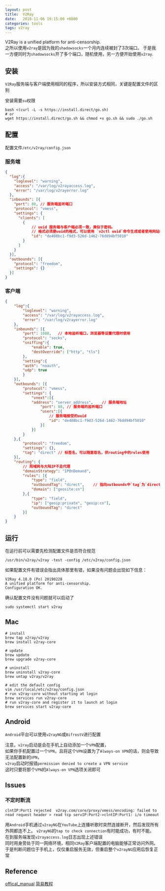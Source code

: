 ```yaml
---
layout: post
title:  V2Ray
date:   2018-11-06 19:15:00 +0800
categories: tools
tags: v2ray
---
```


V2Ray is a unified platform for anti-censorship.  
之所以使用`v2ray`是因为我的`shadowsocks`一个月内连续被封了3次端口。
于是我一方便同时为`shadowsocks`开了多个端口，随机使用，另一方便开始使用`v2ray`.

## 安装

`V2Ray`服务端与客户端使用相同的程序，所以安装方式相同，关键是配置文件的区别

安装需要`su`权限

```shell
bash <(curl -L -s https://install.direct/go.sh)
# or
wget https://install.direct/go.sh && chmod +x go.sh && sudo ./go.sh
```

## 配置

配置文件`/etc/v2ray/config.json`

### 服务端

```json
{
  "log":{
    "loglevel": "warning",
    "access": "/var/log/v2rayaccess.log",
    "error": "/var/log/v2rayerror.log"
  },
  "inbounds": [{
    "port": 80,	// 服务端监听端口
    "protocol": "vmess",
    "settings": {
      "clients": [
        {
			// uuid 服务端与客户端必须一致，类似于密码。
			// 格式必须是uuid的格式，可以使用 `v2ctl uuid`命令生成或者使用网站www.uuidgenerator.net生成
			"id": "de408bc1-f9d3-526d-1462-76dd94bf5010"
        }
      ]
    }
  }],
  "outbounds": [{
    "protocol": "freedom",
    "settings": {}
  }]
}
```

### 客户端

```json
{
	"log":{
		"loglevel": "warning",
		"access": "/var/log/v2rayaccess.log",
		"error": "/var/log/v2rayerror.log"
	},
	"inbounds": [{
		"port": 1080,	// 本地监听端口，浏览器等设置代理时使用
		"protocol": "socks",
		"sniffing":{
			"enable": true,
			"destOverride": ["http", "tls"]
		},
		"setting":{
		"auth": "noauth",
		"udp": true
		}
	}],
	"outbounds": [{
		"protocol": "vmess",
		"settings": {
			"vnext":[{
			"address": "server_address",	// 服务端地址
				"port": 80,	// 服务端的监听端口
				"users":[{
					// 服务端接受的uuid
					"id": "de408bc1-f9d3-526d-1462-76dd94bf5010"
				}]
			}]
		}
	},{
		"protocol": "freedom",
		"settings": {},
		"tag": "direct"	// 标签名，可以随意取名，供routing中的rules使用
	}],
	"routing": {
		// 局域网与大陆IP不走代理
		"domainStrategy": "IPOnDemand",
		"rules": [{
			"type": "field",
			"outboundTag": "direct",	// 指向outbounds中`tag`为`direct`的`protocol`
			"domain": ["geosite:cn"]
		},{
			"type": "field",
			"ip": ["geoip:private", "geoip:cn"],
			"outboundTag": "direct"
		}]
	}
}
```

## 运行

在运行前可以需要先检测配置文件是否符合规范

```shell
/usr/bin/v2ray/v2ray -test -config /etc/v2ray/config.json
```

如果配置文件有错误会指出具体那里有错，如果没有问题会出现如下信息：

```
V2Ray 4.18.0 (Po) 20190228
A unified platform for anti-censorship.
Configuration OK.
```

确认配置文件没有问题就可以启动了

```shell
sudo systemctl start v2ray
```

## Mac

```shell
# install
brew tap v2ray/v2ray
brew install v2ray-core

# update
brew update
brew upgrade v2ray-core

# uninstall
brew uninstall v2ray-core
brew untap v2ray/v2ray

# edit the default config
vim /usr/local/etc/v2ray/config.json
# run v2ray-core without starting at login
brew services run v2ray-core
# run v2ray-core and register it to launch at login
brew services start v2ray-core
```

## Android

`Android`平台可以使用`v2rayNG`或`BifrostV`进行配置

注意，`v2ray`启动是会在手机上自动添加一个`VPN`配置，  
如果你手机配置过一个`VPN`，且将这个`VPN`设置为了`Always-on VPN`的话，则会导致无法配置新的`VPN`，  
`v2ray`启动时报错`permission denied to create a VPN service`  
这时只要将那个`VPN`的`Always-on VPN`选项关闭即可

## Issues

### 不定时断流

```
clntIP:Port1 rejected  v2ray.com/core/proxy/vmess/encoding: failed to read request header > read tcp servIP:Port2->clntIP:Port1: i/o timeout
```

用`Android`手机通过`v2rayNG`在`YouTube`上连播听歌时突然连接断开，然后发现所有外网都连不上。
`v2rayNG`的`tap to check connection`有时能成功，有时不能。  
在到服务端发现`v2rayaccess.log`日志出现上述错误  
同时用身旁处于同一网络环境，相同`V2Ray`客户端配置的电脑能够正常访问外网。  
于是判断问题位于手机上，仅仅重启服务无效，但重启整个`v2rayNG`应用后恢复正常

## Reference

[offical_manual](https://www.v2ray.com)
[简易教程](https://toutyrater.github.io)
